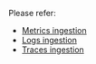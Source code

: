 Please refer:

- [Metrics ingestion](../../ingestion/metrics/prometheus)
- [Logs ingestion](../../ingestion/logs)
- [Traces ingestion](../../ingestion/traces)
